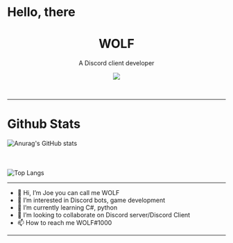 # Hello, there

<h1 align="center">WOLF</h1>

<p align="center"> A Discord client developer </p>

<p align="center">
   <img src="https://forthebadge.com/images/badges/powered-by-coffee.svg"/>
</p>
<br>

---
# Github Stats

![Anurag's GitHub stats](https://github-readme-stats.vercel.app/api?username=iiBlackwolf&show_icons=true&theme=radical)
<br><br><br><br>
![Top Langs](https://github-readme-stats.vercel.app/api/top-langs/?username=anuraghazra&layout=compact)

---

- 👋 Hi, I’m Joe you can call me WOLF
- 👀 I’m interested in Discord bots, game development
- 🌱 I’m currently learning C#, python
- 🤝 I’m looking to collaborate on Discord server/Discord Client
- 📫 How to reach me WOLF#1000

---

<!---
iiBlackwolf/iiBlackwolf is a ✨ special ✨ repository because its `README.md` (this file) appears on your GitHub profile.
You can click the Preview link to take a look at your changes.
--->
